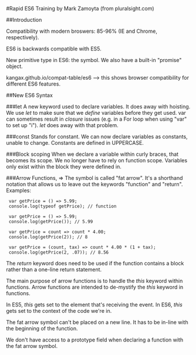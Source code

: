 #Rapid ES6 Training by Mark Zamoyta (from pluralsight.com)

##Introduction

Compatibility with modern broswers: 85-96% (IE and Chrome, respectively).

ES6 is backwards compatible with ES5.

New primitive type in ES6: the symbol.
We also have a built-in "promise" object.

kangax.github.io/compat-table/es6 --> this shows browser compatibility for different ES6 features.

##New ES6 Syntax

###let
A new keyword used to declare variables. It does away with hoisting. We use *let* to make sure that we _define_ variables before they get used.
var can sometimes result in _closure_ issues (e.g. in a For loop when using "var" to set up "i"). _let_ does away with that problem.

###const
Stands for constant. We can now declare variables as constants, unable to change.
Constants are defined in UPPERCASE.

###Block scoping
When we declare a variable within curly braces, that becomes its scope. We no longer have to rely on function scope. Variables only exist within the block they were defined in.

###Arrow Functions, =>
The symbol is called "fat arrow". It's a shorthand notation that allows us to leave out the keywords "function" and "return". Examples:

```
 var getPrice = () => 5.99;
 console.log(typeof getPrice); // function
```
```
 var getPrice = () => 5.99;
 console.log(getPrice()); // 5.99
```
```
 var getPrice = count => count * 4.00;
 console.log(getPrice(2)); // 8
```
```
 var getPrice = (count, tax) => count * 4.00 * (1 + tax);
 console.log(getPrice(2, .07)); // 8.56
```

 The _return_ keyword does need to be used if the function contains a block rather than a one-line return statement.

 The main purpose of arrow functions is to handle the _this_ keyword within functions. Arrow functions are intended to de-mystify the _this_ keyword in functions.

 In ES5, _this_ gets set to the element that's receiving the event. In ES6, _this_ gets set to the context of the code we're in.

 The fat arrow symbol can't be placed on a new line. It has to be in-line with the beginning of the function.

 We don't have access to a prototype field when declaring a function with the fat arrow symbol.